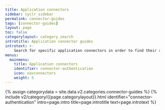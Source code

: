 ```yaml
---
title: Application connectors
sidebar: cyclr_sidebar
permalink: connector-guides
tags: [connector-guides]
layout: page
toc: false
categorylayout: category_search
introtitle: Application connector guides
introtext: >-
    Search for specific application connectors in order to find their authentication guides and other additional information, or browse the available application connectors on the Cyclr website.
menus:
  mainmenu:
    title: Application connectors
    identifier: connector-authentication
    icon: navconnectors
    weight: 5
---
```

{% assign categorydata = site.data.v2.categories.connector-guides %}
{% include v2/category/{{page.categorylayout}}.html identifier="connector-authentication" intro=page.intro title=page.introtitle text=page.introtext %}
